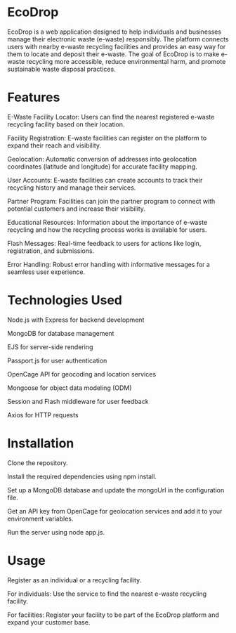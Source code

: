 # EcoDrop

EcoDrop is a web application designed to help individuals and businesses manage their electronic waste (e-waste) responsibly. The platform connects users with nearby e-waste recycling facilities and provides an easy way for them to locate and deposit their e-waste. The goal of EcoDrop is to make e-waste recycling more accessible, reduce environmental harm, and promote sustainable waste disposal practices.

# Features

E-Waste Facility Locator: Users can find the nearest registered e-waste recycling facility based on their location.

Facility Registration: E-waste facilities can register on the platform to expand their reach and visibility.

Geolocation: Automatic conversion of addresses into geolocation coordinates (latitude and longitude) for accurate facility mapping.

User Accounts: E-waste facilities can create accounts to track their recycling history and manage their services.

Partner Program: Facilities can join the partner program to connect with potential customers and increase their visibility.

Educational Resources: Information about the importance of e-waste recycling and how the recycling process works is available for users.

Flash Messages: Real-time feedback to users for actions like login, registration, and submissions.

Error Handling: Robust error handling with informative messages for a seamless user experience.

# Technologies Used

Node.js with Express for backend development

MongoDB for database management

EJS for server-side rendering

Passport.js for user authentication

OpenCage API for geocoding and location services

Mongoose for object data modeling (ODM)

Session and Flash middleware for user feedback

Axios for HTTP requests

# Installation

Clone the repository.

Install the required dependencies using npm install.

Set up a MongoDB database and update the mongoUrl in the configuration file.

Get an API key from OpenCage for geolocation services and add it to your environment variables.

Run the server using node app.js.

# Usage

Register as an individual or a recycling facility.

For individuals: Use the service to find the nearest e-waste recycling facility.

For facilities: Register your facility to be part of the EcoDrop platform and expand your customer base.

